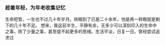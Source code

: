 ### 趁着年轻，为年老收集记忆

生命短暂，一生也不过几十年岁月。转眼到了已是二十余年，怕是再一转眼就是剩下的几十年不足。
想来，我这前半生，平静有余，无多少可以深刻印入的生命中之事。除了少量之事，甚至提不起更多的思绪。生活平淡，日复一日。曾经尝试追求过
